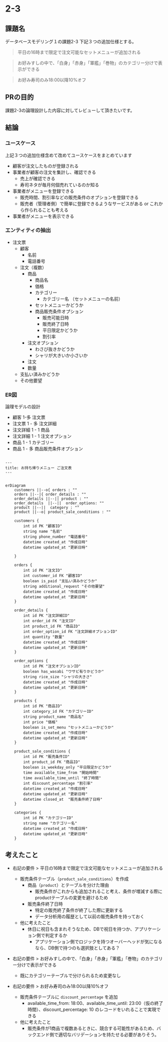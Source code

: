 # 2-3
## 課題名
データベースモデリング１の課題2-3
下記３つの追加仕様とする。
> 平日の16時まで限定で注文可能なセットメニューが追加される

> お好みすしの中で、「白身」「赤身」「軍艦」「巻物」のカテゴリー分けで表示ができる

> お好み寿司のみ18:00以降10%オフ

## PRの目的
課題2-3の論理設計した内容に対してレビューして頂きたいです。

## 結論

### ユースケース
上記３つの追加仕様含めて改めてユースケースをまとめています
- 顧客が注文したものが登録される
- 事業者が顧客の注文を集計し、確認できる
    - 売上が確認できる
    - 寿司ネタが毎月何個売れているのか知る
- 事業者がメニューを登録できる
    - 販売時間、割引率などの販売条件のオプションを登録できる
    - 販売者（管理者側）で簡単に登録できるようなサービスがある or これから作られることも考える
- 事業者がメニューを表示できる


### エンティティの抽出
- 注文票
    - 顧客
        - 名前
        - 電話番号
    - 注文（複数）
        - 商品
            - 商品名
            - 価格
            - カテゴリー
                - カテゴリー名 （セットメニューの名前）
            - セットメニューかどうか
            - 商品販売条件オプション
                - 販売可能日時
                - 販売終了日時
                - 平日限定かどうか
                - 割引率
        - 注文オプション
            - わさび抜きかどうか
            - シャリが大きいか小さいか
        - 注文
        - 数量
    - 支払い済みかどうか
    - その他要望



### ER図
論理モデルの設計
- 顧客 1-多 注文票
- 注文票 1 - 多 注文詳細
- 注文詳細 1 - 1 商品
- 注文詳細 1 - 1 注文オプション
- 商品 1 - 1 カテゴリー
- 商品 1 - 多 商品販売条件オプション





```mermaid

---
title: お持ち帰りメニュー ご注文表
---


erDiagram
    customers ||--o{ orders : ""
    orders ||--|{ order_details : ""
    order_details ||--|| product : ""
    order_details  ||--||  order_options: ""
    product ||--||  category : ""
    product ||--o| product_sale_conditions : ""

    customers {
        int id PK "顧客ID"
        string name "名前"
        string phone_number "電話番号"
        datetime created_at "作成日時"
        datetime updated_at "更新日時"

    }

    orders {
        int id PK "注文ID"
        int customer_id FK "顧客ID"
        boolean is_paid "支払い済みかどうか"
        string additional_request "その他要望"
        datetime created_at "作成日時"
        datetime updated_at "更新日時"
    }

    order_details {
        int id PK "注文詳細ID"
        int order_id FK "注文ID"
        int product_id FK "商品ID"
        int order_option_id FK "注文詳細オプションID"
        int quantity "数量"
        datetime created_at "作成日時"
        datetime updated_at "更新日時"
    }

    order_options {
        int id PK "注文オプションID"
        boolean has_wasabi "ワサビ有りかどうか"
        string rice_size "シャリの大きさ"
        datetime created_at "作成日時"
        datetime updated_at "更新日時"
    }

    products {
        int id PK "商品ID"
        int category_id FK "カテゴリーID"
        string product_name "商品名"
        int price "価格"
        boolean is_set_menu "セットメニューかどうか"
        datetime created_at "作成日時"
        datetime updated_at "更新日時"
    }

    product_sale_conditions {
        int id PK "販売条件ID"
        int product_id FK "商品ID"
        boolean is_weekday_only "平日限定かどうか"
        time available_time_from "開始時間"
        time available_time_until "終了時間"
        int discount_percentage "割引率"
        datetime created_at "作成日時"
        datetime updated_at "更新日時"
        datetime closed_at  "販売条件終了日時"
    }

    categories {
        int id PK "カテゴリーID"
        string name "カテゴリー名"
        datetime created_at "作成日時"
        datetime updated_at "更新日時"
    }
```

## 考えたこと
- 右記の要件 > 平日の16時まで限定で注文可能なセットメニューが追加される
    - 販売条件テーブル（`product_sale_conditions`）を作成
        - 商品（`product`）とテーブルを分けた理由
            - 販売条件がこれからも追加されること考え、条件が増減する際にproductテーブルの変更を避けるため
        - 販売条件終了日時
            - 特定の販売終了条件が終了した際に更新する
            - データ分析用の履歴として以前の販売条件を持っておく
    - 他に考えたこと
        - 休日に祝日も含まれそうなため、DBで祝日を持つか、アプリケーション側で判定するか
            - アプリケーション側でロジックを持つオーバーヘッドが気になるなら、DB側で持つのも選択肢としてある？

- 右記の要件 > お好みすしの中で、「白身」「赤身」「軍艦」「巻物」のカテゴリー分けで表示ができる
    - 既にカテゴリーテーブルで分けられるため変更なし


- 右記の要件 > お好み寿司のみ18:00以降10%オフ
    - 販売条件テーブルに `discount_percentage` を追加
        - available_time_from: 18:00、available_time_until: 23:00（仮の終了時間）、discount_percentage: 10 のレコードをいれることで実現できる
    - 他に考えたこと
        - 販売条件が1商品で複数あるときに、競合する可能性があるため、バックエンド側で適切なバリデーションを持たせる必要がありそう。